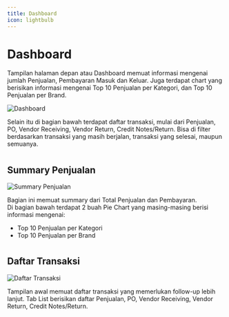```yaml
---
title: Dashboard
icon: lightbulb
---
```


# Dashboard

Tampilan halaman depan atau Dashboard memuat informasi mengenai jumlah Penjualan, Pembayaran Masuk dan Keluar. Juga terdapat chart yang berisikan informasi mengenai Top 10 Penjualan per Kategori, dan Top 10 Penjualan per Brand.

![Dashboard](/images/02-dashboard-sales-summary-admin.png)

Selain itu di bagian bawah terdapat daftar transaksi, mulai dari Penjualan, PO, Vendor Receiving, Vendor Return, Credit Notes/Return. Bisa di filter berdasarkan transaksi yang masih berjalan, transaksi yang selesai, maupun semuanya.

#

## Summary Penjualan

![Summary Penjualan](/images/02-dashboard-sales-summary.png)

Bagian ini memuat summary dari Total Penjualan dan Pembayaran.<br>
Di bagian bawah terdapat 2 buah Pie Chart yang masing-masing berisi informasi mengenai:

<ul>
    <li>Top 10 Penjualan per Kategori</li>
    <li>Top 10 Penjualan per Brand</li>
</ul>

#

## Daftar Transaksi

![Daftar Transaksi](/images/03-dashboard-need-attention.png)

Tampilan awal memuat daftar transaksi yang memerlukan follow-up lebih lanjut. Tab List berisikan daftar Penjualan, PO, Vendor Receiving, Vendor Return, Credit Notes/Return.

##
